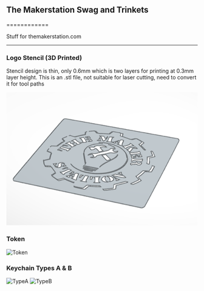 ## The Makerstation Swag and Trinkets
============

Stuff for themakerstation.com

----
### Logo Stencil (3D Printed)

Stencil design is thin, only 0.6mm which is two layers for printing at 0.3mm layer height. 
This is an .stl file, not suitable for laser cutting, need to convert it for tool paths

![Logo Stencil](https://github.com/TheMakerStation/Swag_Makerstation/blob/master/stencil_tms.PNG)


### Token  

![Token](https://github.com/tanju-b/Makerstation/blob/master/MakerStn%20Token.JPG)



### Keychain Types A & B  

![TypeA](https://github.com/tanju-b/Makerstation/blob/master/TypeA.JPG) ![TypeB](https://github.com/tanju-b/Makerstation/blob/master/TypeB.JPG)


